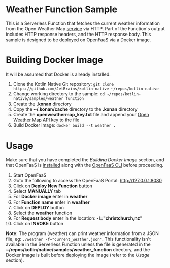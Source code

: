 # Weather Function Sample

This is a Serverless Function that fetches the current weather information from the Open Weather Map [service](https://openweathermap.org/current) via HTTP. Part of the Function's output includes HTTP response headers, and the HTTP response body. This sample is designed to be deployed on OpenFaaS via a Docker image.


# Building Docker Image

It will be assumed that Docker is already installed.

1. Clone the Kotlin Native Git repository: `git clone https://github.com/JetBrains/kotlin-native ~/repos/kotlin-native`
2. Change working directory to the sample: `cd ~/repos/kotlin-native/samples/weather_function`
3. Create the **.konan** directory
4. Copy the **~/.konan/cache** directory to the **.konan** directory
3. Create the **openweathermap_key.txt** file and append your [Open Weather Map API key](https://openweathermap.org/appid) to the file
4. Build Docker image: `docker build --t weather .`


# Usage

Make sure that you have completed the *Building Docker Image* section, and that OpenFaaS is [installed](https://docs.openfaas.com/deployment/) along with the [OpenFaaS CLI](https://github.com/openfaas/faas-cli) before proceeding.

1. Start OpenFaaS
2. Goto the following to access the OpenFaaS Portal:
http://127.0.0.1:8080
3. Click on **Deploy New Function** button
4. Select **MANUALLY** tab
5. For **Docker image** enter in **weather**
6. For **Function name** enter in **weather**
7. Click on **DEPLOY** button
8. Select the **weather** function
9. For **Request body** enter in the location: 
**-l="christchurch,nz"**
10. Click on **INVOKE** button

**Note:** The program (weather) can print weather information from a JSON file, eg: `./weather -f="current_weather.json"`. This functionality isn't available in the Serverless Function unless the file is generated in the **~/repos/kotlin/native/samples/weather_function** directory, and the Docker image is built before deploying the image (refer to the *Usage* section).
